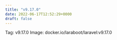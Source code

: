 ```yaml
---
title: "v9.17.0"
date: 2022-06-17T12:52:29+0000
draft: false
---
```


Tag: v9.17.0
Image: docker.io/laraboot/laravel:v9.17.0
